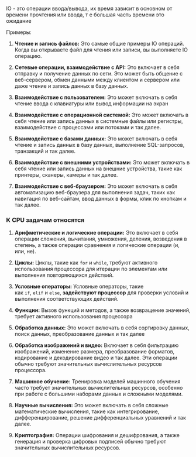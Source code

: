 IO - это операции ввода/вывода, их время зависит в основном от времени прочтения или ввода, т е большая часть времени это ожидание

Примеры:
1. **Чтение и запись файлов:** Это самые общие примеры IO операций. Когда вы открываете файл для чтения или записи, вы выполняете IO операцию.
   
2. **Сетевые операции, взаимодействие с API:** Это включает в себя отправку и получение данных по сети. Это может быть общение с веб-сервером, обмен данными между клиентом и сервером или даже чтение и запись данных в базу данных.
   
3. **Взаимодействие с пользователем:** Это может включать в себя чтение ввода с клавиатуры или вывод информации на экран
   
4. **Взаимодействие с операционной системой:** Это может включать в себя чтение или запись данных в системные файлы или регистры, взаимодействие с процессами или потоками и так далее.
   
5. **Взаимодействие с базами данных:** Это может включать в себя чтение и запись данных в базу данных, выполнение SQL-запросов, транзакций и так далее.
   
6. **Взаимодействие с внешними устройствами:** Это может включать в себя чтение или запись данных на внешние устройства, такие как принтеры, сканеры, камеры и так далее.
   
7. **Взаимодействие с веб-браузером:** Это может включать в себя автоматизацию веб-браузера для выполнения задач, таких как навигация по веб-сайтам, ввод данных в формы, клик по кнопкам и так далее.

### К CPU задачам относятся
1. **Арифметические и логические операции:** Это включает в себя операции сложения, вычитания, умножения, деления, возведения в степень, а также операции сравнения и логические операции (и, или, не).
   
2. **Циклы:** Циклы, такие как `for` и `while`, требуют активного использования процессора для итерации по элементам или выполнения повторяющихся действий.
   
3. **Условные операторы:** Условные операторы, такие как `if`, `elif` и `else`, **задействуют процессор** для проверки условий и выполнения соответствующих действий.
   
4. **Функции:** Вызов функций и методов, а также возвращение значений, требует активного использования процессора
   
5. **Обработка данных:** Это может включать в себя сортировку данных, поиск данных, преобразование данных и так далее
   
6. **Обработка изображений и видео:** Включает в себя фильтрацию изображений, изменение размера, преобразование форматов, кодирование и декодирование видео и так далее. Эти операции обычно требуют значительных вычислительных ресурсов процессора.
   
7. **Машинное обучение:** Тренировка моделей машинного обучения часто требует значительных вычислительных ресурсов, особенно при работе с большими наборами данных и сложными моделями.
   
8. **Научные вычисления:** Это может включать в себя сложные математические вычисления, такие как интегрирование, дифференцирование, решение дифференциальных уравнений и так далее.
   
9. **Криптография:** Операции шифрования и дешифрования, а также генерация и проверка цифровых подписей обычно требуют значительных вычислительных ресурсов.